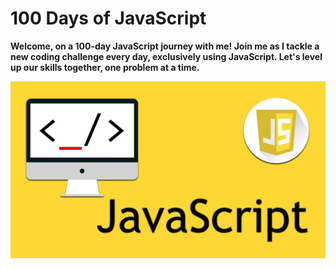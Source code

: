 # 100 Days of JavaScript

**Welcome, on a 100-day JavaScript journey with me! Join me as I tackle a new coding challenge every day, exclusively using JavaScript. Let's level up our skills together, one problem at a time.**

![alt text](JavaScript.webp)
